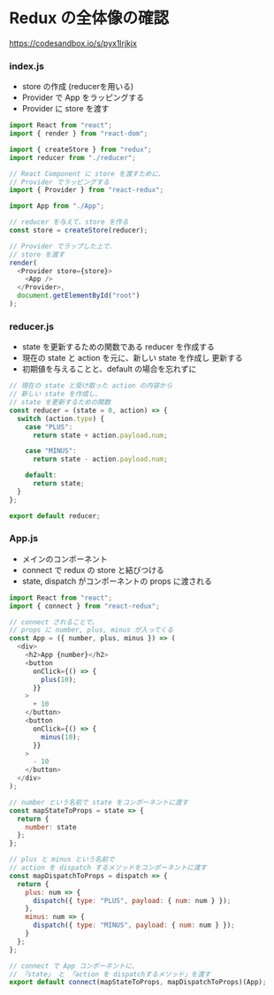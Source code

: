 # Redux の全体像の確認

https://codesandbox.io/s/pyx1lrjkjx

### index.js

- store の作成 (reducerを用いる)
- Provider で App をラッピングする
- Provider に store を渡す


```js
import React from "react";
import { render } from "react-dom";

import { createStore } from "redux";
import reducer from "./reducer";

// React Component に store を渡すために、
// Provider でラッピングする
import { Provider } from "react-redux";

import App from "./App";

// reducer を与えて、store を作る
const store = createStore(reducer);

// Provider でラップした上で、
// store を渡す
render(
  <Provider store={store}>
    <App />
  </Provider>,
  document.getElementById("root")
);

```

### reducer.js

- state を更新するための関数である reducer を作成する
- 現在の state と action を元に、新しい state を作成し
更新する
- 初期値を与えることと、default の場合を忘れずに

```js
// 現在の state と受け取った action の内容から
// 新しい state を作成し、
// state を更新するための関数
const reducer = (state = 0, action) => {
  switch (action.type) {
    case "PLUS":
      return state + action.payload.num;

    case "MINUS":
      return state - action.payload.num;

    default:
      return state;
  }
};

export default reducer;

```

### App.js

- メインのコンポーネント
- connect で redux の store と結びつける
- state, dispatch がコンポーネントの props に渡される

```js
import React from "react";
import { connect } from "react-redux";

// connect されることで、
// props に number, plus, minus が入ってくる
const App = ({ number, plus, minus }) => (
  <div>
    <h2>App {number}</h2>
    <button
      onClick={() => {
        plus(10);
      }}
    >
      + 10
    </button>
    <button
      onClick={() => {
        minus(10);
      }}
    >
      - 10
    </button>
  </div>
);

// number という名前で state をコンポーネントに渡す
const mapStateToProps = state => {
  return {
    number: state
  };
};

// plus と minus という名前で
// action を dispatch するメソッドをコンポーネントに渡す
const mapDispatchToProps = dispatch => {
  return {
    plus: num => {
      dispatch({ type: "PLUS", payload: { num: num } });
    },
    minus: num => {
      dispatch({ type: "MINUS", payload: { num: num } });
    }
  };
};

// connect で App コンポーネントに、
// 「state」 と 「action を dispatchするメソッド」を渡す
export default connect(mapStateToProps, mapDispatchToProps)(App);

```





